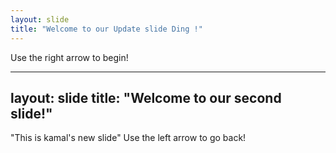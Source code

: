 ```yaml
---
layout: slide
title: "Welcome to our Update slide Ding !"
---
```


Use the right arrow to begin!

---
layout: slide
title: "Welcome to our second slide!"
---
"This is kamal's new slide"
Use the left arrow to go back!
